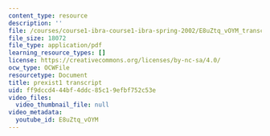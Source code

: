 ```yaml
---
content_type: resource
description: ''
file: /courses/course1-ibra-course1-ibra-spring-2002/E8uZtq_vOYM_transcript.pdf
file_size: 18072
file_type: application/pdf
learning_resource_types: []
license: https://creativecommons.org/licenses/by-nc-sa/4.0/
ocw_type: OCWFile
resourcetype: Document
title: prexist1 transcript
uid: ff9dccd4-44bf-4ddc-85c1-9efbf752c53e
video_files:
  video_thumbnail_file: null
video_metadata:
  youtube_id: E8uZtq_vOYM
---
```

